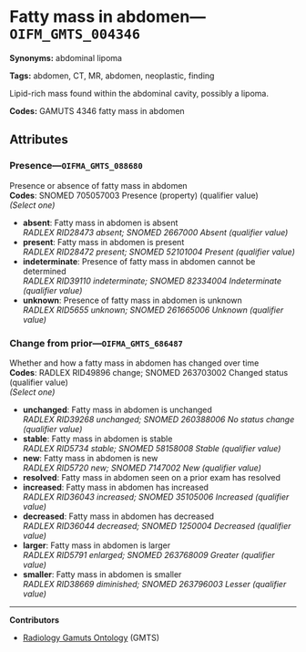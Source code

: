 # Fatty mass in abdomen—`OIFM_GMTS_004346`

**Synonyms:** abdominal lipoma

**Tags:** abdomen, CT, MR, abdomen, neoplastic, finding

Lipid-rich mass found within the abdominal cavity, possibly a lipoma.

**Codes:** GAMUTS 4346 fatty mass in abdomen

## Attributes

### Presence—`OIFMA_GMTS_088680`

Presence or absence of fatty mass in abdomen  
**Codes**: SNOMED 705057003 Presence (property) (qualifier value)  
*(Select one)*

- **absent**: Fatty mass in abdomen is absent  
_RADLEX RID28473 absent; SNOMED 2667000 Absent (qualifier value)_
- **present**: Fatty mass in abdomen is present  
_RADLEX RID28472 present; SNOMED 52101004 Present (qualifier value)_
- **indeterminate**: Presence of fatty mass in abdomen cannot be determined  
_RADLEX RID39110 indeterminate; SNOMED 82334004 Indeterminate (qualifier value)_
- **unknown**: Presence of fatty mass in abdomen is unknown  
_RADLEX RID5655 unknown; SNOMED 261665006 Unknown (qualifier value)_

### Change from prior—`OIFMA_GMTS_686487`

Whether and how a fatty mass in abdomen has changed over time  
**Codes**: RADLEX RID49896 change; SNOMED 263703002 Changed status (qualifier value)  
*(Select one)*

- **unchanged**: Fatty mass in abdomen is unchanged  
_RADLEX RID39268 unchanged; SNOMED 260388006 No status change (qualifier value)_
- **stable**: Fatty mass in abdomen is stable  
_RADLEX RID5734 stable; SNOMED 58158008 Stable (qualifier value)_
- **new**: Fatty mass in abdomen is new  
_RADLEX RID5720 new; SNOMED 7147002 New (qualifier value)_
- **resolved**: Fatty mass in abdomen seen on a prior exam has resolved  
- **increased**: Fatty mass in abdomen has increased  
_RADLEX RID36043 increased; SNOMED 35105006 Increased (qualifier value)_
- **decreased**: Fatty mass in abdomen has decreased  
_RADLEX RID36044 decreased; SNOMED 1250004 Decreased (qualifier value)_
- **larger**: Fatty mass in abdomen is larger  
_RADLEX RID5791 enlarged; SNOMED 263768009 Greater (qualifier value)_
- **smaller**: Fatty mass in abdomen is smaller  
_RADLEX RID38669 diminished; SNOMED 263796003 Lesser (qualifier value)_

---

**Contributors**

- [Radiology Gamuts Ontology](https://gamuts.net/) (GMTS)